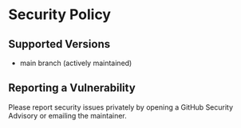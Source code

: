 # Security Policy

## Supported Versions

-   main branch (actively maintained)

## Reporting a Vulnerability

Please report security issues privately by opening a GitHub Security Advisory or emailing the maintainer.
